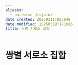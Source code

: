 ```yaml
---
aliases:
  - pairwise disjoint
date created: 20250311T023648
date modified: 20250519T171016
title: 쌍별 서로소 집합
---
```


# 쌍별 서로소 집합
